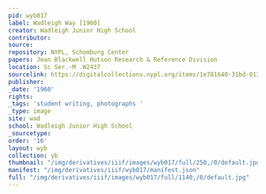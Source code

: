 ```yaml
---
pid: wyb017
label: Wadleigh Way [1960]
creator: Wadleigh Junior High School
contributor:
source:
repository: NYPL, Schomburg Center
papers: Jean Blackwell Hutson Research & Reference Division
location: Sc Ser.-M .W2437
sourcelink: https://digitalcollections.nypl.org/items/1e781640-31bd-0134-02bd-00505686a51c
publisher:
_date: '1960'
rights:
_tags: 'student writing, photographs '
_type: image
site: wad
school: Wadleigh Junior High School
_sourcetype:
order: '16'
layout: wyb
collection: yb
thumbnail: "/img/derivatives/iiif/images/wyb017/full/250,/0/default.jpg"
manifest: "/img/derivatives/iiif/wyb017/manifest.json"
full: "/img/derivatives/iiif/images/wyb017/full/1140,/0/default.jpg"
---
```

